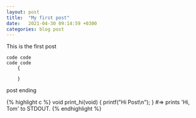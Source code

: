 ```yaml
---
layout: post
title:  "My first post"
date:   2021-04-30 09:14:59 +0300
categories: blog post
---
```

This is the first post
```
code code
code code
    {
        
    }
```
post ending


{% highlight c %}
void print_hi(void)
{
    printf("Hi Post\n");
}
#=> prints 'Hi, Tom' to STDOUT.
{% endhighlight %}

[jekyll-docs]: https://jekyllrb.com/docs/home
[jekyll-gh]:   https://github.com/jekyll/jekyll
[jekyll-talk]: https://talk.jekyllrb.com/
